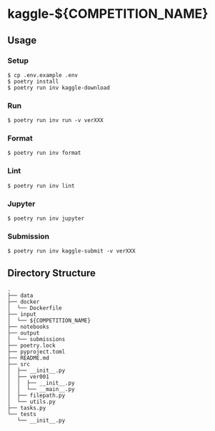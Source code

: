 # kaggle-${COMPETITION_NAME}

## Usage

### Setup

```
$ cp .env.example .env
$ poetry install
$ poetry run inv kaggle-download
```

### Run

```
$ poetry run inv run -v verXXX
```

### Format

```
$ poetry run inv format
```

### Lint

```
$ poetry run inv lint
```

### Jupyter

```
$ poetry run inv jupyter
```

### Submission

```
$ poetry run inv kaggle-submit -v verXXX
```

## Directory Structure

```
.
├── data
├── docker
│  └── Dockerfile
├── input
│  └── ${COMPETITION_NAME}
├── notebooks
├── output
│  └── submissions
├── poetry.lock
├── pyproject.toml
├── README.md
├── src
│  ├── __init__.py
│  ├── ver001
│  │  ├── __init__.py
│  │  └── __main__.py
│  ├── filepath.py
│  └── utils.py
├── tasks.py
└── tests
   └── __init__.py
```
